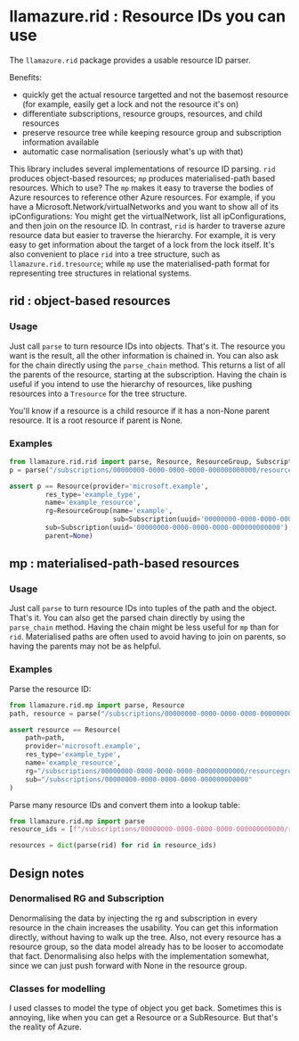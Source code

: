 # llamazure.rid : Resource IDs you can use

The `llamazure.rid` package provides a usable resource ID parser. 

Benefits:
- quickly get the actual resource targetted and not the basemost resource (for example, easily get a lock and not the resource it's on)
- differentiate subscriptions, resource groups, resources, and child resources
- preserve resource tree while keeping resource group and subscription information available
- automatic case normalisation (seriously what's up with that) 

This library includes several implementations of resource ID parsing. `rid` produces object-based resources; `mp` produces materialised-path based resources. Which to use? The `mp` makes it easy to traverse the bodies of Azure resources to reference other Azure resources. For example, if you have a Microsoft.Network/virtualNetworks and you want to show all of its ipConfigurations: You might get the virtualNetwork, list all ipConfigurations, and then join on the resource ID. In contrast, `rid` is harder to traverse azure resource data but easier to traverse the hierarchy. For example, it is very easy to get information about the target of a lock from the lock itself. It's also convenient to place `rid` into a tree structure, such as `llamazure.rid.tresource`; while `mp` use the materialised-path format for representing tree structures in relational systems.

## rid : object-based resources

### Usage

Just call `parse` to turn resource IDs into objects. That's it. The resource you want is the result, all the other information is chained in.
You can also ask for the chain directly using the `parse_chain` method. This returns a list of all the parents of the resource, starting at the subscription. Having the chain is useful if you intend to use the hierarchy of resources, like pushing resources into a `Tresource` for the tree structure.

You'll know if a resource is a child resource if it has a non-None parent resource. It is a root resource if parent is None.

### Examples

```python
from llamazure.rid.rid import parse, Resource, ResourceGroup, Subscription
p = parse("/subscriptions/00000000-0000-0000-0000-000000000000/resourceGroups/example/providers/Microsoft.Example/example_type/example_resource")

assert p == Resource(provider='microsoft.example',
         res_type='example_type',
         name='example_resource',
         rg=ResourceGroup(name='example',
                          sub=Subscription(uuid='00000000-0000-0000-0000-000000000000')),
         sub=Subscription(uuid='00000000-0000-0000-0000-000000000000'),
         parent=None)
```

## mp : materialised-path-based resources

### Usage

Just call `parse` to turn resource IDs into tuples of the path and the object. That's it. 
You can also get the parsed chain directly by using the `parse_chain` method. Having the chain might be less useful for `mp` than for `rid`. Materialised paths are often used to avoid having to join on parents, so having the parents may not be as helpful.

### Examples

Parse the resource ID:

```python
from llamazure.rid.mp import parse, Resource
path, resource = parse("/subscriptions/00000000-0000-0000-0000-000000000000/resourceGroups/example/providers/Microsoft.Example/example_type/example_resource")

assert resource == Resource(
    path=path,
    provider='microsoft.example',
    res_type='example_type',
    name='example_resource',
    rg="/subscriptions/00000000-0000-0000-0000-000000000000/resourcegroups/example",
    sub="/subscriptions/00000000-0000-0000-0000-000000000000"
)
```

Parse many resource IDs and convert them into a lookup table:

```python
from llamazure.rid.mp import parse
resource_ids = [f"/subscriptions/00000000-0000-0000-0000-000000000000/resourceGroups/example/providers/Microsoft.Example/example_type/example_resource{i}" for i in range(10)]

resources = dict(parse(rid) for rid in resource_ids)
```


## Design notes

### Denormalised RG and Subscription

Denormalising the data by injecting the rg and subscription in every resource in the chain increases the usability. You can get this information directly, without having to walk up the tree. Also, not every resource has a resource group, so the data model already has to be looser to accomodate that fact. Denormalising also helps with the implementation somewhat, since we can just push forward with None in the resource group. 

### Classes for modelling

I used classes to model the type of object you get back. Sometimes this is annoying, like when you can get a Resource or a SubResource. But that's the reality of Azure.
